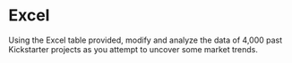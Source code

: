 # Excel
Using the Excel table provided, modify and analyze the data of 4,000 past Kickstarter projects as you attempt to uncover some market trends.
